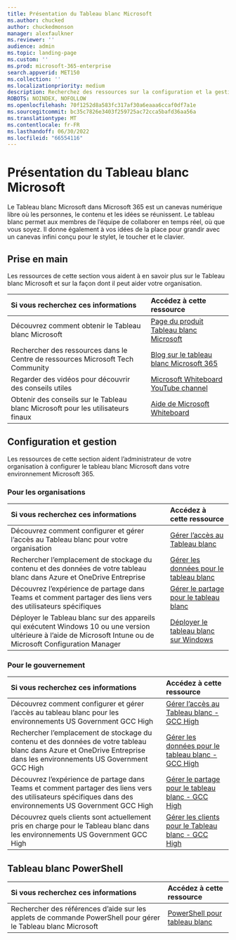 ```yaml
---
title: Présentation du Tableau blanc Microsoft
ms.author: chucked
author: chuckedmonson
manager: alexfaulkner
ms.reviewer: ''
audience: admin
ms.topic: landing-page
ms.custom: ''
ms.prod: microsoft-365-enterprise
search.appverid: MET150
ms.collection: ''
ms.localizationpriority: medium
description: Recherchez des ressources sur la configuration et la gestion du Tableau blanc Microsoft.
ROBOTS: NOINDEX, NOFOLLOW
ms.openlocfilehash: 70f1252d8a583fc317af30a6eaaa6ccaf0df7a1e
ms.sourcegitcommit: bc35c7826e3403f259725ac72cca5bafd36aa56a
ms.translationtype: MT
ms.contentlocale: fr-FR
ms.lasthandoff: 06/30/2022
ms.locfileid: "66554116"
---
```

# <a name="introduction-to-microsoft-whiteboard"></a>Présentation du Tableau blanc Microsoft

Le Tableau blanc Microsoft dans Microsoft 365 est un canevas numérique libre où les personnes, le contenu et les idées se réunissent. Le tableau blanc permet aux membres de l’équipe de collaborer en temps réel, où que vous soyez. Il donne également à vos idées de la place pour grandir avec un canevas infini conçu pour le stylet, le toucher et le clavier.

## <a name="get-started"></a>Prise en main

Les ressources de cette section vous aident à en savoir plus sur le Tableau blanc Microsoft et sur la façon dont il peut aider votre organisation.

| Si vous recherchez ces informations | Accédez à cette ressource |
|:-----|:-----|
|Découvrez comment obtenir le Tableau blanc Microsoft|[Page du produit Tableau blanc Microsoft](https://www.microsoft.com/en-us/microsoft-365/microsoft-whiteboard/digital-whiteboard-app)|
|Rechercher des ressources dans le Centre de ressources Microsoft Tech Community|[Blog sur le tableau blanc Microsoft 365](https://techcommunity.microsoft.com/t5/microsoft-365-blog/bg-p/microsoft_365blog/label-name/Microsoft%20Whiteboard)|
|Regarder des vidéos pour découvrir des conseils utiles|[Microsoft Whiteboard YouTube channel](https://www.youtube.com/c/MicrosoftWhiteboard/videos/Microsoft%20Whiteboard)|
|Obtenir des conseils sur le Tableau blanc Microsoft pour les utilisateurs finaux|[Aide de Microsoft Whiteboard](https://support.microsoft.com/office/microsoft-whiteboard-help-d236aef8-fcdf-4b5e-b5d7-7f157461e920)|

## <a name="setup-and-management"></a>Configuration et gestion

Les ressources de cette section aident l’administrateur de votre organisation à configurer le tableau blanc Microsoft dans votre environnement Microsoft 365.

### <a name="for-organizations"></a>Pour les organisations

| Si vous recherchez ces informations | Accédez à cette ressource |
|:-----|:-----|
|Découvrez comment configurer et gérer l’accès au Tableau blanc pour votre organisation|[Gérer l’accès au Tableau blanc](manage-whiteboard-access-organizations.md)|
|Rechercher l’emplacement de stockage du contenu et des données de votre tableau blanc dans Azure et OneDrive Entreprise  |[Gérer les données pour le tableau blanc](manage-data-organizations.md)  |
|Découvrez l’expérience de partage dans Teams et comment partager des liens vers des utilisateurs spécifiques  |[Gérer le partage pour le tableau blanc](manage-sharing-organizations.md)  |
|Déployer le Tableau blanc sur des appareils qui exécutent Windows 10 ou une version ultérieure à l’aide de Microsoft Intune ou de Microsoft Configuration Manager  |[Déployer le tableau blanc sur Windows](deploy-on-windows-organizations.md)  |

### <a name="for-government"></a>Pour le gouvernement

| Si vous recherchez ces informations | Accédez à cette ressource |
|:-----|:-----|
|Découvrez comment configurer et gérer l’accès au tableau blanc pour les environnements US Government GCC High|[Gérer l’accès au Tableau blanc - GCC High](manage-whiteboard-access-gcc-high.md)|
|Rechercher l’emplacement de stockage du contenu et des données de votre tableau blanc dans Azure et OneDrive Entreprise dans les environnements US Government GCC High  |[Gérer les données pour le tableau blanc - GCC High](manage-data-gcc-high.md)  |
|Découvrez l’expérience de partage dans Teams et comment partager des liens vers des utilisateurs spécifiques dans des environnements US Government GCC High  |[Gérer le partage pour le tableau blanc - GCC High](manage-sharing-gcc-high.md)  |
|Découvrez quels clients sont actuellement pris en charge pour le Tableau blanc dans les environnements US Government GCC High  |[Gérer les clients pour le Tableau blanc - GCC High](manage-clients-gcc-high.md)       |

## <a name="whiteboard-powershell"></a>Tableau blanc PowerShell

| Si vous recherchez ces informations | Accédez à cette ressource |
|:-----|:-----|
|Rechercher des références d’aide sur les applets de commande PowerShell pour gérer le Tableau blanc Microsoft|[PowerShell pour tableau blanc](/powershell/module/whiteboard/)|



